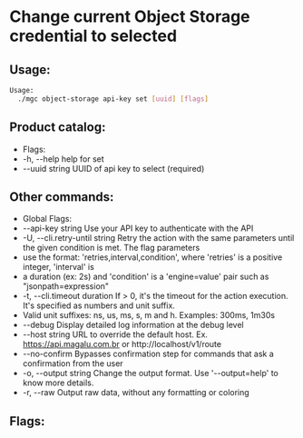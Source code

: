 # Change current Object Storage credential to selected

## Usage:
```bash
Usage:
  ./mgc object-storage api-key set [uuid] [flags]
```

## Product catalog:
- Flags:
- -h, --help          help for set
- --uuid string   UUID of api key to select (required)

## Other commands:
- Global Flags:
- --api-key string           Use your API key to authenticate with the API
- -U, --cli.retry-until string   Retry the action with the same parameters until the given condition is met. The flag parameters
- use the format: 'retries,interval,condition', where 'retries' is a positive integer, 'interval' is
- a duration (ex: 2s) and 'condition' is a 'engine=value' pair such as "jsonpath=expression"
- -t, --cli.timeout duration     If > 0, it's the timeout for the action execution. It's specified as numbers and unit suffix.
- Valid unit suffixes: ns, us, ms, s, m and h. Examples: 300ms, 1m30s
- --debug                    Display detailed log information at the debug level
- --host string              URL to override the default host. Ex. https://api.magalu.com.br or http://localhost/v1/route
- --no-confirm               Bypasses confirmation step for commands that ask a confirmation from the user
- -o, --output string            Change the output format. Use '--output=help' to know more details.
- -r, --raw                      Output raw data, without any formatting or coloring

## Flags:
```bash

```

